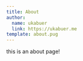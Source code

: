 ```yaml
---
title: About
author:
  name: ukabuer
  link: https://ukabuer.me
template: about.pug
---
```


this is an about page!